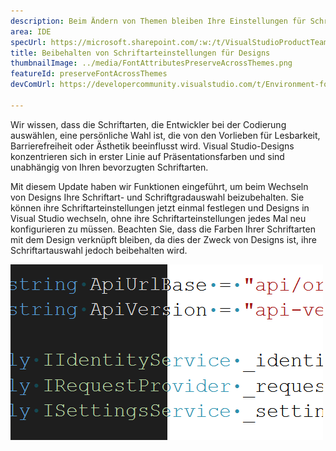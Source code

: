 ```yaml
---
description: Beim Ändern von Themen bleiben Ihre Einstellungen für Schriftart und Schriftgröße nun erhalten.
area: IDE
specUrl: https://microsoft.sharepoint.com/:w:/t/VisualStudioProductTeam/EdXTo_GWzBpIrDv7ZyGrhKcB3arasI3DbQjrMXGs8StHtQ?e=8sPGnd
title: Beibehalten von Schriftarteinstellungen für Designs
thumbnailImage: ../media/FontAttributesPreserveAcrossThemes.png
featureId: preserveFontAcrossThemes
devComUrl: https://developercommunity.visualstudio.com/t/Environment-font-and-font-size-is-associ/10143502?q=font+theme&fTime=allTime

---
```



Wir wissen, dass die Schriftarten, die Entwickler bei der Codierung auswählen, eine persönliche Wahl ist, die von den Vorlieben für Lesbarkeit, Barrierefreiheit oder Ästhetik beeinflusst wird. Visual Studio-Designs konzentrieren sich in erster Linie auf Präsentationsfarben und sind unabhängig von Ihren bevorzugten Schriftarten.

Mit diesem Update haben wir Funktionen eingeführt, um beim Wechseln von Designs Ihre Schriftart- und Schriftgradauswahl beizubehalten. Sie können ihre Schriftarteinstellungen jetzt einmal festlegen und Designs in Visual Studio wechseln, ohne ihre Schriftarteinstellungen jedes Mal neu konfigurieren zu müssen. Beachten Sie, dass die Farben Ihrer Schriftarten mit dem Design verknüpft bleiben, da dies der Zweck von Designs ist, ihre Schriftartauswahl jedoch beibehalten wird.

![Der Visual Studio-Editor, der denselben Codeabschnitt mit derselben Schriftart anzeigt, die Hälfte des Codes befindet sich jedoch im dunklen Design und in der Hälfte hell.](../media/FontAttributesPreserveAcrossThemes.png)

